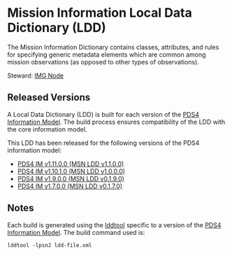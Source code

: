 # Mission Information Local Data Dictionary (LDD)

The Mission Information Dictionary contains classes, attributes, and rules for specifying generic metadata elements which are common among mission observations (as opposed to other types of observations).

Steward: [IMG Node](https://pds-imaging.jpl.nasa.gov/)

## Released Versions

A Local Data Dictionary (LDD) is built for each version of the [PDS4 Information Model](https://pds.nasa.gov/datastandards/documents/im/).
The build process ensures compatibility of the LDD with the core information model.

This LDD has been released for the following versions of the PDS4 information model:

- [PDS4 IM v1.11.0.0 (MSN LDD v1.1.0.0)](https://github.com/nasa-pds-data-dictionaries/ldd-msn/releases/tag/v1.1.0.0)
- [PDS4 IM v1.10.1.0 (MSN LDD v1.0.0.0)](https://github.com/nasa-pds-data-dictionaries/ldd-msn/releases/tag/v1.0.0.0)
- [PDS4 IM v1.9.0.0 (MSN LDD v0.1.9.0)](https://github.com/nasa-pds-data-dictionaries/ldd-msn/releases/tag/v0.1.9.0)
- [PDS4 IM v1.7.0.0 (MSN LDD v0.1.7.0)](https://github.com/nasa-pds-data-dictionaries/ldd-msn/releases/tag/v0.1.7.0)


## Notes

Each build is generated using the [lddtool](https://pds.nasa.gov/tools/about/ldd/) specific to a version of the [PDS4 Information Model](https://pds.nasa.gov/datastandards/documents/im/). The build command used is:

```
lddtool -lpsnJ ldd-file.xml
```
